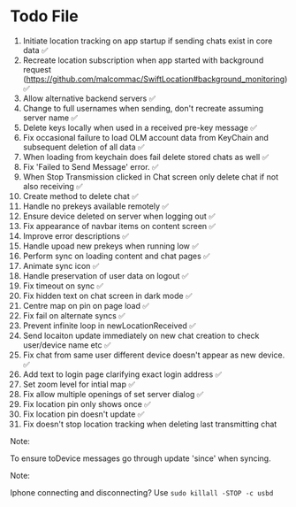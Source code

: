 #  Todo File

1) Initiate location tracking on app startup if sending chats exist in core data :white_check_mark:
2) Recreate location subscription when app started with background request (https://github.com/malcommac/SwiftLocation#background_monitoring) :white_check_mark:
3) Allow alternative backend servers :white_check_mark: 
4) Change to full usernames when sending, don't recreate assuming server name :white_check_mark: 
5) Delete keys locally when used in a received pre-key message  :white_check_mark: 
6) Fix occasional failure to load OLM account data from KeyChain and subsequent deletion of all data :white_check_mark:
7) When loading from keychain does fail delete stored chats as well :white_check_mark:
8) Fix 'Failed to Send Message' error. :white_check_mark:
9) When Stop Transmission clicked in Chat screen only delete chat if not also receiving :white_check_mark:
10) Create method to delete chat :white_check_mark:
11) Handle no prekeys available remotely :white_check_mark: 
12) Ensure device deleted on server when logging out :white_check_mark: 
13) Fix appearance of navbar items on content screen :white_check_mark: 
14) Improve error descriptions :white_check_mark: 
15) Handle upoad new prekeys when running low :white_check_mark: 
16) Perform sync on loading content and chat pages :white_check_mark: 
17) Animate sync icon :white_check_mark: 
18) Handle preservation of user data on logout :white_check_mark: 
19) Fix timeout on sync :white_check_mark: 
22) Fix hidden text on chat screen in dark mode :white_check_mark: 
23) Centre map on pin on page load :white_check_mark: 
24) Fix fail on alternate syncs :white_check_mark: 
25) Prevent infinite loop in newLocationReceived :white_check_mark: 
26) Send locaiton update immediately on new chat creation to check user/device name etc :white_check_mark: 
27) Fix chat from same user different device doesn't appear as new device. :white_check_mark: 
28) Add text to login page clarifying exact login address :white_check_mark: 
29) Set zoom level for intial map :white_check_mark: 
30) Fix allow multiple openings of set server dialog :white_check_mark: 
31) Fix location pin only shows once :white_check_mark: 
32) Fix location pin doesn't update :white_check_mark: 
33) Fix doesn't stop location tracking when deleting last transmitting chat


Note:

To ensure toDevice messages go through update 'since' when syncing.

Note: 

Iphone connecting and disconnecting? Use `sudo killall -STOP -c usbd`

